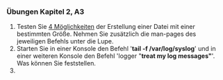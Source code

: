 ### Übungen Kapitel 2, A3

1. Testen Sie [4 Möglichkeiten](https://www.ostechnix.com/create-files-certain-size-linux/) der Erstellung einer Datei mit einer bestimmten Größe. Nehmen Sie zusätzlich die man-pages des jeweiligen Befehls unter die Lupe.
2. Starten Sie in einer Konsole den Befehl '**tail -f /var/log/syslog**' und in einer weiteren Konsole den Befehl 'logger "**treat my log messages"**'. Was können Sie feststellen.
3. 


